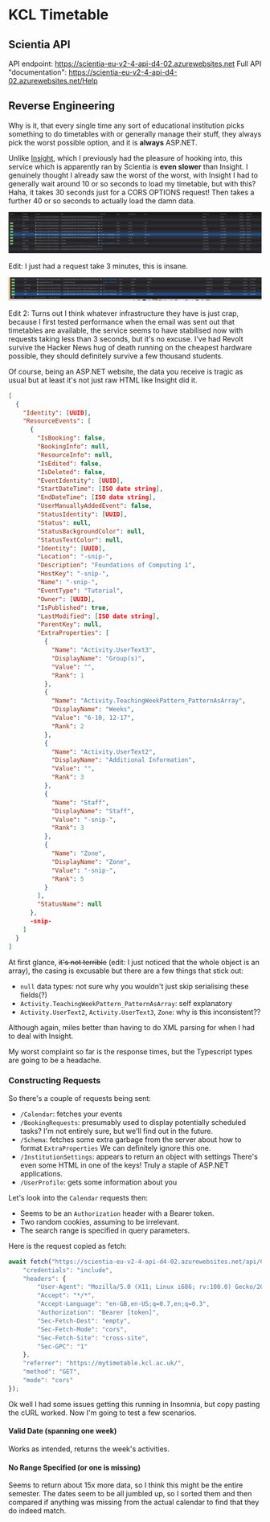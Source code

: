 # KCL Timetable

## Scientia API

API endpoint: https://scientia-eu-v2-4-api-d4-02.azurewebsites.net
Full API "documentation": https://scientia-eu-v2-4-api-d4-02.azurewebsites.net/Help

## Reverse Engineering

Why is it, that every single time any sort of educational institution picks something to do timetables with or generally manage their stuff, they always pick the worst possible option, and it is **always** ASP.NET.

Unlike [Insight](https://gitlab.insrt.uk/insert/insight), which I previously had the pleasure of hooking into, this service which is apparently ran by Scientia is **even slower** than Insight. I genuinely thought I already saw the worst of the worst, with Insight I had to generally wait around 10 or so seconds to load my timetable, but with this? Haha, it takes 30 seconds just for a CORS OPTIONS request! Then takes a further 40 or so seconds to actually load the damn data.

![](/reverse/lol.png)

Edit: I just had a request take 3 minutes, this is insane.

![](/reverse/HOW.png)

Edit 2: Turns out I think whatever infrastructure they have is just crap, because I first tested performance when the email was sent out that timetables are available, the service seems to have stabilised now with requests taking less than 3 seconds, but it's no excuse. I've had Revolt survive the Hacker News hug of death running on the cheapest hardware possible, they should definitely survive a few thousand students.

Of course, being an ASP.NET website, the data you receive is tragic as usual but at least it's not just raw HTML like Insight did it.

```json
[
  {
    "Identity": [UUID],
    "ResourceEvents": [
      {
        "IsBooking": false,
        "BookingInfo": null,
        "ResourceInfo": null,
        "IsEdited": false,
        "IsDeleted": false,
        "EventIdentity": [UUID],
        "StartDateTime": [ISO date string],
        "EndDateTime": [ISO date string],
        "UserManuallyAddedEvent": false,
        "StatusIdentity": [UUID],
        "Status": null,
        "StatusBackgroundColor": null,
        "StatusTextColor": null,
        "Identity": [UUID],
        "Location": "-snip-",
        "Description": "Foundations of Computing 1",
        "HostKey": "-snip-",
        "Name": "-snip-",
        "EventType": "Tutorial",
        "Owner": [UUID],
        "IsPublished": true,
        "LastModified": [ISO date string],
        "ParentKey": null,
        "ExtraProperties": [
          {
            "Name": "Activity.UserText3",
            "DisplayName": "Group(s)",
            "Value": "",
            "Rank": 1
          },
          {
            "Name": "Activity.TeachingWeekPattern_PatternAsArray",
            "DisplayName": "Weeks",
            "Value": "6-10, 12-17",
            "Rank": 2
          },
          {
            "Name": "Activity.UserText2",
            "DisplayName": "Additional Information",
            "Value": "",
            "Rank": 3
          },
          {
            "Name": "Staff",
            "DisplayName": "Staff",
            "Value": "-snip-",
            "Rank": 3
          },
          {
            "Name": "Zone",
            "DisplayName": "Zone",
            "Value": "-snip-",
            "Rank": 5
          }
        ],
        "StatusName": null
      },
      -snip-
    ]
  }
]
```

At first glance, ~~it's not terrible~~ (edit: I just noticed that the whole object is an array), the casing is excusable but there are a few things that stick out:
- `null` data types: not sure why you wouldn't just skip serialising these fields(?)
- `Activity.TeachingWeekPattern_PatternAsArray`: self explanatory
- `Activity.UserText2`, `Activity.UserText3`, `Zone`: why is this inconsistent??

Although again, miles better than having to do XML parsing for when I had to deal with Insight.

My worst complaint so far is the response times, but the Typescript types are going to be a headache.

### Constructing Requests

So there's a couple of requests being sent:
- `/Calendar`: fetches your events
- `/BookingRequests`: presumably used to display potentially scheduled tasks?
  I'm not entirely sure, but we'll find out in the future.
- `/Schema`: fetches some extra garbage from the server about how to format `ExtraProperties`
  We can definitely ignore this one.
- `/InstitutionSettings`: appears to return an object with settings
  There's even some HTML in one of the keys! Truly a staple of ASP.NET applications.
- `/UserProfile`: gets some information about you

Let's look into the `Calendar` requests then:
- Seems to be an `Authorization` header with a Bearer token.
- Two random cookies, assuming to be irrelevant.
- The search range is specified in query parameters.

Here is the request copied as fetch:

```js
await fetch("https://scientia-eu-v2-4-api-d4-02.azurewebsites.net/api/Calendar?StartDate=2021-09-30T23%3A00%3A00.000Z&EndDate=2021-10-31T23%3A59%3A59.999Z", {
    "credentials": "include",
    "headers": {
        "User-Agent": "Mozilla/5.0 (X11; Linux i686; rv:100.0) Gecko/20100101 Firefox/100.0",
        "Accept": "*/*",
        "Accept-Language": "en-GB,en-US;q=0.7,en;q=0.3",
        "Authorization": "Bearer [token]",
        "Sec-Fetch-Dest": "empty",
        "Sec-Fetch-Mode": "cors",
        "Sec-Fetch-Site": "cross-site",
        "Sec-GPC": "1"
    },
    "referrer": "https://mytimetable.kcl.ac.uk/",
    "method": "GET",
    "mode": "cors"
});
```

Ok well I had some issues getting this running in Insomnia, but copy pasting the cURL worked. Now I'm going to test a few scenarios.

#### Valid Date (spanning one week)

Works as intended, returns the week's activities.

#### No Range Specified (or one is missing)

Seems to return about 15x more data, so I think this might be the entire semester. The dates seem to be all jumbled up, so I sorted them and then compared if anything was missing from the actual calendar to find that they do indeed match.
